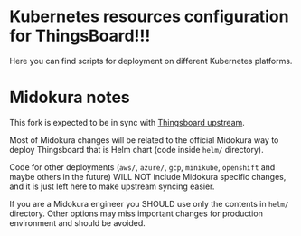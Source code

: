 # Kubernetes resources configuration for ThingsBoard!!!

Here you can find scripts for deployment on different Kubernetes platforms.

# Midokura notes

This fork is expected to be in sync with [Thingsboard upstream](https://github.com/thingsboard/thingsboard).

Most of Midokura changes will be related to the official Midokura way to deploy
Thingsboard that is Helm chart (code inside `helm/` directory).

Code for other deployments (`aws/`, `azure/`, `gcp`, `minikube`, `openshift`
and maybe others in the future) WILL NOT include Midokura specific changes, and
it is just left here to make upstream syncing easier.

If you are a Midokura engineer you SHOULD use only the contents in `helm/`
directory. Other options may miss important changes for production environment
and should be avoided.
